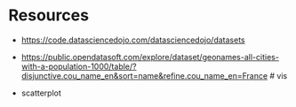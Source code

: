 # Resources #
 - https://code.datasciencedojo.com/datasciencedojo/datasets


- https://public.opendatasoft.com/explore/dataset/geonames-all-cities-with-a-population-1000/table/?disjunctive.cou_name_en&sort=name&refine.cou_name_en=France # vis

 - scatterplot

